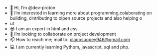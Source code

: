 - 👋 Hi, I’m @dev-proton
- 👀 I’m interested in learning more about programming,colaborating on building, cintributing to olpen source projects and also helping o
- ut
- 😎 I am an expert in html and css 
- 💞️ I’m looking to collaborate on project development
- 📫 How to reach me; mail to: oladosuopey946@gmail.com
- 💻 I am currently learning Pythom, javascript, sql and php.
<!---
dev-proton/dev-proton is a ✨ special ✨ repository because its `README.md` (this file) appears on your GitHub profile.
You can click the Preview link to take a look at your changes.
--->
